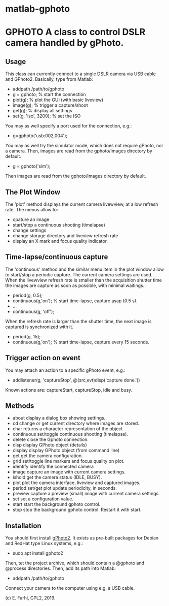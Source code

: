 # matlab-gphoto
GPHOTO A class to control DSLR camera handled by gPhoto.
========================================================

Usage
-----
This class can currently connect to a single DSLR camera via USB cable and GPhoto2.
Basically, type from Matlab:
- addpath /path/to/gphoto
- g = gphoto;           % start the connection
- plot(g);              % plot the GUI (with basic liveview)
- image(g);             % trigger a capture/shoot
- get(g);               % display all settings
- set(g, 'iso', 3200);  % set the ISO

You may as well specify a port used for the connection, e.g.:
- g=gphoto('usb:002,004');

You may as well try the simulator mode, which does not require gPhoto, 
nor a camera. Then, images are read from the gphoto/Images directory by default.
- g = gphoto('sim');

Then images are read from the gphoto/Images directory by default.

The Plot Window
---------------
The 'plot' method displays the current camera livewview, at a low refresh rate.
The menus allow to:
- cpature an image
- start/stop a continuous shooting (timelapse)
- change settings
- change storage directory and liveview refresh rate
- display an X mark and focus quality indicator.

Time-lapse/continuous capture
-----------------------------
The 'continuous' method and the similar menu item in the plot window allow
to start/stop a periodic capture. The current camera settings are used.
When the livewview refresh rate is smaller than the acquisition shutter time
the images are capture as soon as possible, with minimal waitings. 
- period(g, 0.5);
- continuous(g,'on'); % start time-lapse, capture asap (0.5 s).
- ...
- continuous(g, 'off');

When the refresh rate is larger than the shutter time, the next image is 
captured is synchronized with it.
- period(g, 15);
- continuous(g,'on'); % start time-lapse, capture every 15 seconds.

Trigger action on event
-----------------------
You may attach an action to a specific gPhoto event, e.g.:
- addlistener(g, 'captureStop', @(src,evt)disp('capture done.'))

Known actions are: captureStart, captureStop, idle and busy.

Methods
-------
- about       display a dialog box showing settings.
- cd          change or get current directory where images are stored. 
- char        returns a character representation of the object
- continuous  set/toggle continuous shooting (timelapse).
- delete      close the Gphoto connection.
- disp        display GPhoto object (details)
- display     display GPhoto object (from command line)
- get         get the camera configuration.
- grid        set/toggle line markers and focus quality on plot.
- identify    identify the connected camera
- image       capture an image with current camera settings.
- ishold      get the camera status (IDLE, BUSY).
- plot        plot the camera interface, liveview and captured images.
- period      set/get plot update periodicity, in seconds.
- preview     capture a preview (small) image with current camera settings.
- set         set a configuration value.
- start       start the background gphoto control.
- stop        stop the background gphoto control. Restart it with start.

Installation
------------
You should first install [gPhoto2](http://www.gphoto.org/ "gPhoto"). It exists
as pre-built packages for Debian and RedHat type Linux systems, e.g.:
- sudo apt install gphoto2

Then, tet the project archive, which should contain a @gphoto and @process 
directories. Then, add its path into Matlab:
- addpath /path/to/gphoto

Connect your camera to the computer using e.g. a USB cable.

(c) E. Farhi, GPL2, 2019.
